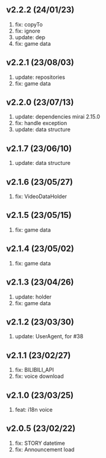 ## v2.2.2 (24/01/23)

1. fix: copyTo
2. fix: ignore
3. update: dep
4. fix: game data

## v2.2.1 (23/08/03)

1. update: repositories
2. fix: game data

## v2.2.0 (23/07/13)

1. update: dependencies mirai 2.15.0
2. fix: handle exception
3. update: data structure

## v2.1.7 (23/06/10)

1. update: data structure

## v2.1.6 (23/05/27)

1. fix: VideoDataHolder

## v2.1.5 (23/05/15)

1. fix: game data

## v2.1.4 (23/05/02)

1. fix: game data

## v2.1.3 (23/04/26)

1. update: holder
2. fix: game data

## v2.1.2 (23/03/30)

1. update: UserAgent, for #38

## v2.1.1 (23/02/27)

1. fix: BILIBILI_API
2. fix: voice download

## v2.1.0 (23/03/25)

1. feat: i18n voice

## v2.0.5 (23/02/22)

1. fix: STORY datetime
2. fix: Announcement load